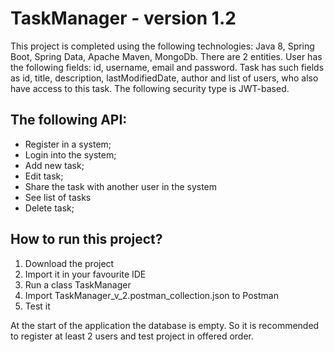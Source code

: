 # TaskManager - version 1.2

This project is completed using the following technologies: Java 8, Spring Boot, Spring Data, Apache Maven, MongoDb. There are 2 entities. User has the following fields: id, username, email and password. Task has such fields as id, title, description, lastModifiedDate, author and list of users, who also have access to this task.
The following security type is JWT-based. 

## The following API:
- Register in a system;
- Login into the system;
- Add new task;
- Edit task;
- Share the task with another user in the system
- See list of tasks 
- Delete task;


## How to run this project?
1) Download the project
2) Import it in your favourite IDE
3) Run a class TaskManager
4) Import TaskManager_v_2.postman_collection.json to Postman
5) Test it

At the start of the application the database is empty. So it is recommended to register at least 2 users and test project in offered order.
